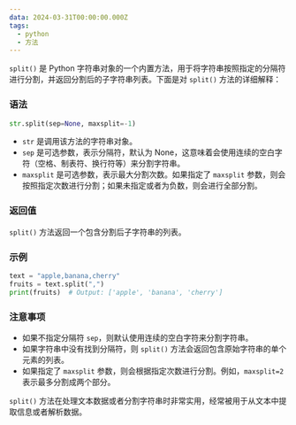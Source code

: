 ```yaml
---
data: 2024-03-31T00:00:00.000Z
tags:
  - python
  - 方法
---
```


`split()` 是 Python 字符串对象的一个内置方法，用于将字符串按照指定的分隔符进行分割，并返回分割后的子字符串列表。下面是对 `split()` 方法的详细解释：

### 语法
```python
str.split(sep=None, maxsplit=-1)
```

- `str` 是调用该方法的字符串对象。
- `sep` 是可选参数，表示分隔符，默认为 None，这意味着会使用连续的空白字符（空格、制表符、换行符等）来分割字符串。
- `maxsplit` 是可选参数，表示最大分割次数。如果指定了 `maxsplit` 参数，则会按照指定次数进行分割；如果未指定或者为负数，则会进行全部分割。

### 返回值
`split()` 方法返回一个包含分割后子字符串的列表。

### 示例
```python
text = "apple,banana,cherry"
fruits = text.split(",")
print(fruits)  # Output: ['apple', 'banana', 'cherry']
```

### 注意事项
- 如果不指定分隔符 `sep`，则默认使用连续的空白字符来分割字符串。
- 如果字符串中没有找到分隔符，则 `split()` 方法会返回包含原始字符串的单个元素的列表。
- 如果指定了 `maxsplit` 参数，则会根据指定次数进行分割。例如，`maxsplit=2` 表示最多分割成两个部分。

`split()` 方法在处理文本数据或者分割字符串时非常实用，经常被用于从文本中提取信息或者解析数据。